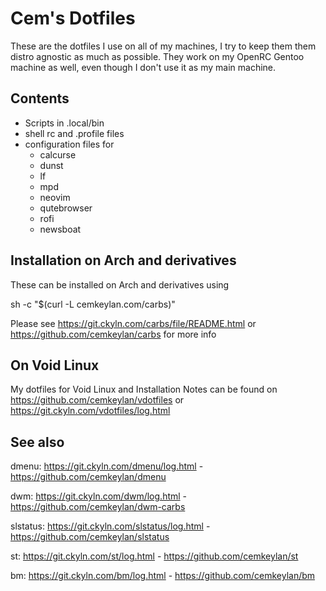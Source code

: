 Cem's Dotfiles
==============

These are the dotfiles I use on all of my machines, I
try to keep them them distro agnostic as much as possible.
They work on my OpenRC Gentoo machine as well, even though
I don't use it as my main machine.


Contents
--------

 * Scripts in .local/bin
 * shell rc and .profile files
 * configuration files for
   * calcurse
   * dunst
   * lf
   * mpd
   * neovim
   * qutebrowser
   * rofi
   * newsboat


Installation on Arch and derivatives
------------------------------------

These can be installed on Arch and derivatives using

  sh -c "$(curl -L cemkeylan.com/carbs)"

Please see 
https://git.ckyln.com/carbs/file/README.html 
or
https://github.com/cemkeylan/carbs
for more info


On Void Linux
-------------

My dotfiles for Void Linux and Installation Notes can be found on
https://github.com/cemkeylan/vdotfiles
or
https://git.ckyln.com/vdotfiles/log.html


See also
--------

dmenu:    https://git.ckyln.com/dmenu/log.html    - https://github.com/cemkeylan/dmenu

dwm:      https://git.ckyln.com/dwm/log.html      - https://github.com/cemkeylan/dwm-carbs

slstatus: https://git.ckyln.com/slstatus/log.html - https://github.com/cemkeylan/slstatus

st:       https://git.ckyln.com/st/log.html       - https://github.com/cemkeylan/st

bm:       https://git.ckyln.com/bm/log.html       - https://github.com/cemkeylan/bm

